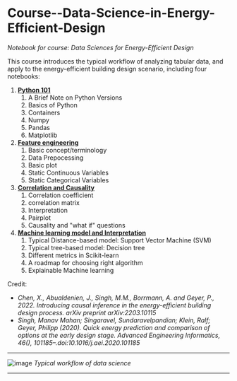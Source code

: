 # Course--Data-Science-in-Energy-Efficient-Design
*Notebook for course: Data Sciences for Energy-Efficient Design*


This course introduces the typical workflow of analyzing tabular data, and apply to the energy-efficient building design scenario, including four notebooks:

<ol>
  <li><a href = "https://github.com/chenxiachan/Course--Data-Science-in-Energy-Efficient-Design/blob/main/L01_Python101.ipynb"  target="_blank"><b>Python 101</b></a>
      <ol>
      <li>A Brief Note on Python Versions</li>
      <li>Basics of Python</li>
      <li>Containers</li>
      <li>Numpy</li>
      <li>Pandas</li>
      <li>Matplotlib</li>
    </ol>
  </li>
  
  <li><a href = "https://github.com/chenxiachan/Course--Data-Science-in-Energy-Efficient-Design/blob/main/L02_Feature%20engineering.ipynb"  target="_blank"><b>Feature engineering</b></a>
      <ol>
      <li>Basic concept/terminology</li>
      <li>Data Prepocessing</li>
      <li>Basic plot</li>
      <li>Static Continuous Variables</li>
      <li>Static Categorical Variables</li>
    </ol>
  </li>
  
  <li><a href = "https://github.com/chenxiachan/Course--Data-Science-in-Energy-Efficient-Design/blob/main/L03_Correlation%20and%20Causality.ipynb.ipynb"  target="_blank"><b>Correlation and Causality</b></a>
    <ol>
      <li>Correlation coefficient</li>
      <li>correlation matrix</li>
      <li>Interpretation</li>
      <li>Pairplot</li>
      <li>Causality and "what if" questions</li>
    </ol>
  </li>
  <li><a href = "https://github.com/chenxiachan/Course--Data-Science-in-Energy-Efficient-Design/blob/main/L04_ML%20and%20Interpretation.ipynb"  target="_blank"><b>Machine learning model and Interpretation</b></a>
      <ol>
      <li>Typical Distance-based model: Support Vector Machine (SVM)</li>
      <li>Typical tree-based model: Decision tree</li>
      <li>Different metrics in Scikit-learn</li>
      <li>A roadmap for choosing right algorithm</li>
      <li>Explainable Machine learning</li>
    </ol>
  </li>
</ol>

Credit:
- *Chen, X., Abualdenien, J., Singh, M.M., Borrmann, A. and Geyer, P., 2022. Introducing causal inference in the energy-efficient building design process. arXiv preprint arXiv:2203.10115*
- *Singh, Manav Mahan; Singaravel, Sundaravelpandian; Klein, Ralf; Geyer, Philipp (2020). Quick energy prediction and comparison of options at the early design stage. Advanced Engineering Informatics, 46(), 101185–.doi:10.1016/j.aei.2020.101185*

---

![image](https://user-images.githubusercontent.com/106488602/176470802-b854eff6-57fe-463e-8f0f-3bac73700d2b.png)
*Typical workflow of data science*

---



